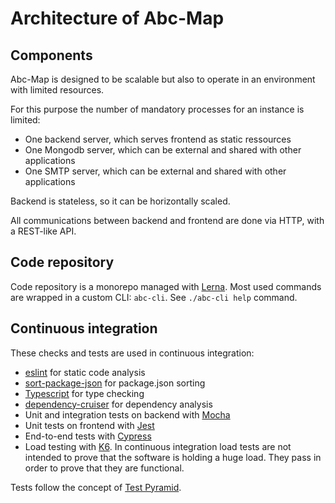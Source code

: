 # Architecture of Abc-Map

## Components

Abc-Map is designed to be scalable but also to operate in an environment with limited resources.

For this purpose the number of mandatory processes for an instance is limited:
- One backend server, which serves frontend as static ressources
- One Mongodb server, which can be external and shared with other applications
- One SMTP server, which can be external and shared with other applications

Backend is stateless, so it can be horizontally scaled.

All communications between backend and frontend are done via HTTP, with a REST-like API.     


## Code repository

Code repository is a monorepo managed with [Lerna](https://lerna.js.org/). Most used commands are wrapped 
in a custom CLI: `abc-cli`. See `./abc-cli help` command.


## Continuous integration

These checks and tests are used in continuous integration:  
- [eslint](https://eslint.org/) for static code analysis
- [sort-package-json](https://www.npmjs.com/package/sort-package-json) for package.json sorting
- [Typescript](https://www.typescriptlang.org/) for type checking
- [dependency-cruiser](https://github.com/sverweij/dependency-cruiser)  for dependency analysis
- Unit and integration tests on backend with [Mocha](https://mochajs.org/)
- Unit tests on frontend with [Jest](https://jestjs.io/)
- End-to-end tests with [Cypress](https://www.cypress.io/)
- Load testing with [K6](https://k6.io/). In continuous integration load tests are not intended to prove that the 
software is holding a huge load. They pass in order to prove that they are functional.


Tests follow the concept of [Test Pyramid](https://martinfowler.com/articles/practical-test-pyramid.html).


